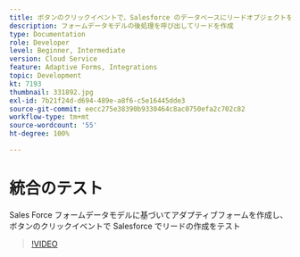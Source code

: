 ```yaml
---
title: ボタンのクリックイベントで、Salesforce のデータベースにリードオブジェクトを作成
description: フォームデータモデルの後処理を呼び出してリードを作成
type: Documentation
role: Developer
level: Beginner, Intermediate
version: Cloud Service
feature: Adaptive Forms, Integrations
topic: Development
kt: 7193
thumbnail: 331892.jpg
exl-id: 7b21f24d-d694-489e-a8f6-c5e16445dde3
source-git-commit: eecc275e38390b9330464c8ac0750efa2c702c82
workflow-type: tm+mt
source-wordcount: '55'
ht-degree: 100%

---
```


# 統合のテスト

Sales Force フォームデータモデルに基づいてアダプティブフォームを作成し、ボタンのクリックイベントで Salesforce でリードの作成をテスト

>[!VIDEO](https://video.tv.adobe.com/v/331892?quality=12&learn=on)
